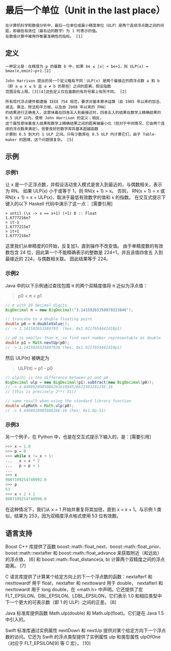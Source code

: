 # 最后一个单位（Unit in the last place）
    在计算机科学和数值分析中，最后一位单位或最小精度单位（ULP）是两个连续浮点数之间的间距，即最低有效位（最右边的数字）为 1 时表示的值。 
    在数值计算中被用作衡量准确性的指标。 [1]
## 定义
    一种定义是：在精度为 p 的基数 b 中，如果 be ≤ |x| < be+1，则 ULP(x) = bmax(e,emin)−p+1.[2]
    
    John Harrison 提出的另一个定义略有不同：ULP(x) 是两个最接近的跨浮点数 a 和 b（即 a ≤ x ≤ b 且 a ≠ b 的那些）之间的距离，假设指数
    范围没有上限。[3][4]这些定义仅在基数的有符号幂上有所不同。 [2]
    
    所有现代浮点硬件都遵循 IEEE 754 规范，要求对基本算术运算（自 1985 年以来的加法、减法、乘法、除法和平方根，以及自 2008 年以来的 FMA）
    的结果进行正确舍入，这意味着在四舍五入到最接近时，四舍五入的结果在数学上精确结果的 0.5 ULP 以内，使用 John Harrison 的定义；相反，
    这个属性意味着舍入结果和数学上精确结果之间的距离被最小化（但对于中间情况，它由两个连续的浮点数来满足）。信誉良好的数字库将基本超越函数
    计算到 0.5 到大约 1 ULP 之间。只有少数库在 0.5 ULP 内计算它们，由于 Table-maker 的困境，这个问题很复杂。 [5]

## 示例
### 示例1
让 x 是一个正浮点数，并假设活动舍入模式是舍入到最近的，与偶数相关，表示为 RN。 如果 ULP(x) 小于或等于 1，则 RN(x + 1) > x。 否则，
RN(x + 1) = x 或 RN(x + 1) = x + ULP(x)，取决于最低有效数字的值和 x 的指数。 在交互式提示下键入的以下 Haskell 代码中演示了这一点：
[需要引用]

```text
> until (\x -> x == x+1) (+1) 0 :: Float
1.6777216e7
> it-1
1.6777215e7
> it+1
1.6777216e7
```

这里我们从单精度的0开始，反复加1，直到操作不改变值。 由于单精度数的有效数包含 24 位，因此第一个不能精确表示的整数是 224+1，并且该值四舍五
入到最接近的 224，与偶数相关联。 因此结果等于 224。
### 示例2
Java 中的以下示例通过查找包围 π 的两个双精度值将 π 近似为浮点值：
> p0 < π < p1

```java
// π with 20 decimal digits
BigDecimal π = new BigDecimal("3.14159265358979323846");

// truncate to a double floating point
double p0 = π.doubleValue();
// -> 3.141592653589793  (hex: 0x1.921fb54442d18p1)

// p0 is smaller than π, so find next number representable as double
double p1 = Math.nextUp(p0);
// -> 3.1415926535897936 (hex: 0x1.921fb54442d19p1)
```

然后 ULP(π) 被确定为
> ULP(π) = p1 - p0

```java
// ulp(π) is the difference between p1 and p0
BigDecimal ulp = new BigDecimal(p1).subtract(new BigDecimal(p0));
// -> 4.44089209850062616169452667236328125E-16
// (this is precisely 2**(-51))

// same result when using the standard library function
double ulpMath = Math.ulp(p0);
// -> 4.440892098500626E-16 (hex: 0x1.0p-51)
```
### 示例3
另一个例子，在 Python 中，也是在交互式提示下输入的，是：[需要引用]

```python
>>> x = 1.0
>>> p = 0
>>> while x != x + 1:
...   x = x * 2
...   p = p + 1
... 
>>> x
9007199254740992.0
>>> p
53
>>> x + 2 + 1
9007199254740996.0
```

在这种情况下，我们从 x = 1 开始并重复将其加倍，直到 x = x + 1。与示例 1 类似，结果为 253，因为双精度浮点格式使用 53 位有效数。

## 语言支持
Boost C++ 库提供了函数 boost::math::float_next、boost::math::float_prior、boost::math::nextafter 和 boost::math::float_advance 
来获取附近（和远处）的浮点值， [6] 和 boost::math::float_distance(a, b) 计算两个双精度之间的浮点距离。 [7]

C 语言库提供了计算某个给定方向上的下一个浮点数的函数：nextafterf 和 nexttowardf 用于 float，nextafter 和 nexttoward 用于 double，
nextafterl 和 nexttowardl 用于 long double，在 <math.h> 中声明。它还提供了宏 FLT_EPSILON、DBL_EPSILON、LDBL_EPSILON，它们表示 
1.0 和相应类型中下一个更大的可表示数（即 1 的 ULP）之间的正差。 [8]

Java 标准库提供函数 Math.ulp(double) 和 Math.ulp(float)。它们是在 Java 1.5 中引入的。

Swift 标准库通过实例属性 nextDown 和 nextUp 提供对某个给定方向下一个浮点数的访问。它还为 Swift 的浮点类型提供了实例属性 ulp 和类型属性
 ulpOfOne（对应于 FLT_EPSILON[9] 等 C 宏）。 [10]
